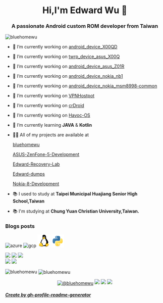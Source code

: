 <h1 align="center">Hi,I'm Edward Wu 👋</h1>
<h3 align="center">A passionate Android custom ROM developer from Taiwan</h3>

<p align="left"> <img src="https://komarev.com/ghpvc/?username=bluehomewu" alt="bluehomewu" /> </p>

- 🔭 I’m currently working on [android_device_X00QD](https://github.com/ASUS-ZenFone-5-Devlopment/android_device_asus_X00QD_Edward)

- 🔭 I’m currently working on [twrp_device_asus_X00Q](https://github.com/ASUS-ZenFone-5-Devlopment/twrp_device_asus_X00Q)

- 🔭 I’m currently working on [android_device_asus_Z01R](https://github.com/bluehomewu/android_device_asus_Z01R-2)

- 🔭 I’m currently working on [android_device_nokia_nb1](https://github.com/Nokia-8-Development/android_device_nokia_nb1)

- 🔭 I’m currently working on [android_device_nokia_msm8998-common](https://github.com/Nokia-8-Development/android_device_nokia_msm8998-common)

- 🔭 I’m currently working on [VPNHostpot](https://github.com/bluehomewu/VPNHotspot)

- 🔭 I’m currently working on [crDroid](https://github.com/crdroidandroid)

- 🔭 I’m currently working on [Havoc-OS](https://github.com/Havoc-OS)

- 🌱 I’m currently learning **JAVA** & **Kotlin**

- 👨‍💻 All of my projects are available at

  [bluehomewu](https://github.com/bluehomewu)

  [ASUS-ZenFone-5-Development](https://github.com/ASUS-ZenFone-5-Development)

  [Edward-Recovery-Lab](https://github.com/Edward-Recovery-Lab)

  [Edward-dumps](https://github.com/Edward-dumps)

  [Nokia-8-Development](https://github.com/Nokia-8-Development)

- 📚 I used to study at **Taipei Municipal Huajiang Senior High School,Taiwan**

- 📚 I'm studying at **Chung Yuan Christian University,Taiwan.**

### Blogs posts
<!-- BLOG-POST-LIST:START -->
<!-- BLOG-POST-LIST:END -->

<p align="left"><img src="https://www.vectorlogo.zone/logos/microsoft_azure/microsoft_azure-icon.svg" alt="azure" width="40" height="40"/> <img src="https://www.vectorlogo.zone/logos/google_cloud/google_cloud-icon.svg" alt="gcp" width="40" height="40"/> <img src="https://raw.githubusercontent.com/devicons/devicon/master/icons/linux/linux-original.svg" alt="linux" width="40" height="40"/> <img src="https://raw.githubusercontent.com/devicons/devicon/master/icons/python/python-original.svg" alt="python" width="40" height="40"/></p>

<p align="left"><code><img width="10%" src="https://www.vectorlogo.zone/logos/java/java-ar21.svg"></code>
<code><img width="10%" src="https://www.vectorlogo.zone/logos/kotlinlang/kotlinlang-ar21.svg"></code>
<code><img width="10%" src="https://www.vectorlogo.zone/logos/android/android-ar21.svg"></code>
<br />
  <code><img width="10%" src="https://www.vectorlogo.zone/logos/google_cloud/google_cloud-ar21.svg"></code>
  <code><img width="10%" src="https://www.vectorlogo.zone/logos/git-scm/git-scm-ar21.svg"></code>
  <br />

<p><img align="left" src="https://github-readme-stats.vercel.app/api/top-langs/?username=bluehomewu&layout=compact" alt="bluehomewu" /></p>

<p>&nbsp;<img align="center" src="https://github-readme-stats.vercel.app/api?username=bluehomewu&show_icons=true" alt="bluehomewu" /></p>

<p align="center">
<a href="https://medium.com/@bluehomewu" target="blank"><img align="center" src="https://cdn.jsdelivr.net/npm/simple-icons@3.0.1/icons/medium.svg" alt="@bluehomewu" height="30" width="30" /></a>
<a href="https://github.com/bluehomewu"> <img src="https://img.shields.io/badge/-Github-000?style=flat&logo=Github&logoColor=white" /></a>
<a href="https://www.instagram.com/_920223"> <img src="https://img.shields.io/badge/-Instagram-c13584?style=flat&labelColor=c13584&logo=instagram&logoColor=white" /></a>
<a href="mailto:bluehome.wu@gmail.com"> <img src="https://img.shields.io/badge/-Gmail-c14438?style=flat&logo=Gmail&logoColor=white" /></p></a>
</p>

##### [Create by gh-profile-readme-generator](https://rahuldkjain.github.io/gh-profile-readme-generator/)
